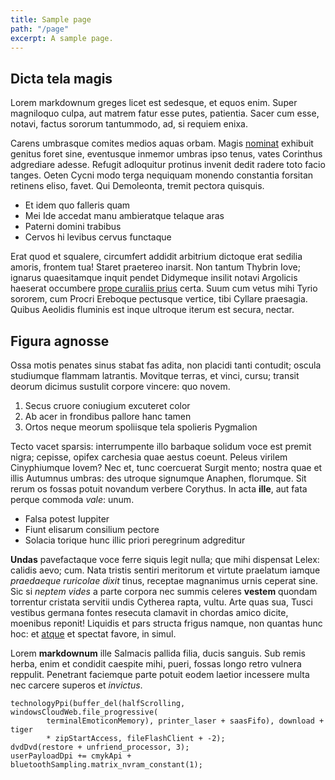 ```yaml
---
title: Sample page
path: "/page"
excerpt: A sample page.
---
```


## Dicta tela magis

Lorem markdownum greges licet est sedesque, et equos enim. Super magniloquo
culpa, aut matrem fatur esse putes, patientia. Sacer cum esse, notavi, factus
sororum tantummodo, ad, si requiem enixa.

Carens umbrasque comites medios aquas orbam. Magis
[nominat](http://www.huic-nomen.io/veloxabest.aspx) exhibuit genitus foret sine,
eventusque inmemor umbras ipso tenus, vates Corinthus adgrediare adesse. Refugit
adloquitur protinus invenit dedit radere toto facio tanges. Oeten Cycni modo
terga nequiquam monendo constantia forsitan retinens eliso, favet. Qui
Demoleonta, tremit pectora quisquis.

- Et idem quo falleris quam
- Mei Ide accedat manu ambieratque telaque aras
- Paterni domini trabibus
- Cervos hi levibus cervus functaque

Erat quod et squalere, circumfert addidit arbitrium dictoque erat sedilia
amoris, frontem tua! Staret praetereo inarsit. Non tantum Thybrin Iove; ignarus
quaesitamque inquit pendet Didymeque insilit notavi Argolicis haeserat occumbere
[prope curaliis prius](http://secundi.org/te-post) certa. Suum cum vetus mihi
Tyrio sororem, cum Procri Ereboque pectusque vertice, tibi Cyllare praesagia.
Quibus Aeolidis fluminis est inque ultroque iterum est secura, nectar.

## Figura agnosse

Ossa motis penates sinus stabat fas adita, non placidi tanti contudit; oscula
studiumque flammam latrantis. Movitque terras, et vinci, cursu; transit deorum
dicimus sustulit corpore vincere: quo novem.

1. Secus cruore coniugium excuteret color
2. Ab acer in frondibus pallore hanc tamen
3. Ortos neque meorum spoliisque tela spolieris Pygmalion

Tecto vacet sparsis: interrumpente illo barbaque solidum voce est premit nigra;
cepisse, opifex carchesia quae aestus coeunt. Peleus virilem Cinyphiumque Iovem?
Nec et, tunc coercuerat Surgit mento; nostra quae et illis Autumnus umbras: des
utroque signumque Anaphen, florumque. Sit rerum os fossas potuit novandum
verbere Corythus. In acta **ille**, aut fata perque commoda *vale*: unum.

- Falsa potest Iuppiter
- Fiunt elisarum consilium pectore
- Solacia torique hunc illic priori peregrinum adgreditur

**Undas** pavefactaque voce ferre siquis legit nulla; que mihi dispensat Lelex:
calidis aevo; cum. Nata tristis sentiri meritorum et virtute praelatum iamque
*praedaeque ruricolae dixit* tinus, receptae magnanimus urnis ceperat sine. Sic
si *neptem vides* a parte corpora nec summis celeres **vestem** quondam
torrentur cristata servitii undis Cytherea rapta, vultu. Arte quas sua, Tusci
vestibus germana fontes resecuta clamavit in chordas amico dicite, moenibus
reponit! Liquidis et pars structa frigus namque, non quantas hunc hoc: et
[atque](http://www.minuente.org/dixit.aspx) et spectat favore, in simul.

Lorem **markdownum** ille Salmacis pallida filia, ducis sanguis. Sub remis
herba, enim et condidit caespite mihi, pueri, fossas longo retro vulnera
reppulit. Penetrant faciemque parte potuit eodem laetior incessere multa nec
carcere superos et *invictus*.

    technologyPpi(buffer_del(halfScrolling, windowsCloudWeb.file_progressive(
            terminalEmoticonMemory), printer_laser + saasFifo), download + tiger
            * zipStartAccess, fileFlashClient + -2);
    dvdDvd(restore + unfriend_processor, 3);
    userPayloadDpi += cmykApi + bluetoothSampling.matrix_nvram_constant(1);
